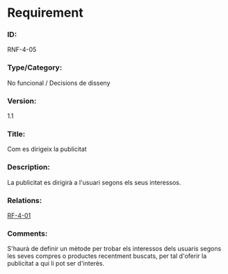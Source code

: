 # Requirement

### ID:
RNF-4-05

### Type/Category:
No funcional / 	Decisions de disseny

### Version:
1.1

### Title:
Com es dirigeix la publicitat

### Description:
La publicitat es dirigirà a l'usuari segons els seus interessos.

### Relations:
[RF-4-01](./RF-4-01.md)

### Comments:
S'haurà de definir un mètode per trobar els interessos dels usuaris segons les seves compres o productes recentment buscats, per tal d'oferir la publicitat a qui li pot ser d'interès.

